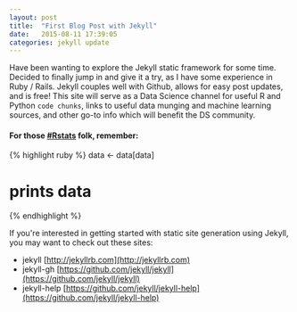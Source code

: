 ```yaml
---
layout: post
title:  "First Blog Post with Jekyll"
date:   2015-08-11 17:39:05
categories: jekyll update
---
```


Have been wanting to explore the Jekyll static framework for some time. Decided to finally jump in and give it a try, as I have some experience in Ruby / Rails. Jekyll couples well with Github, allows for easy post updates, and is free! This site will serve as a Data Science channel for useful R and Python `code chunks`, links to useful data munging and machine learning sources, and other go-to info which will benefit the DS community.

#### For those [#Rstats](https://twitter.com/hashtag/rstats) folk, remember:
{% highlight ruby %}
data <- data[data]
# prints data
{% endhighlight %}


If you're interested in getting started with static site generation using Jekyll, you may want to check out these sites:

* jekyll [http://jekyllrb.com](http://jekyllrb.com)
* jekyll-gh [https://github.com/jekyll/jekyll](https://github.com/jekyll/jekyll)
* jekyll-help [https://github.com/jekyll/jekyll-help](https://github.com/jekyll/jekyll-help)
